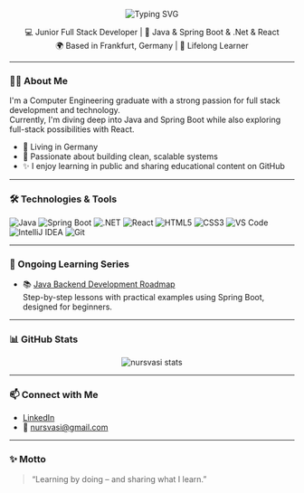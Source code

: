 

<p align="center">
  <img src="https://readme-typing-svg.herokuapp.com?font=Fira+Code&size=24&duration=3000&pause=1000&center=true&vCenter=true&width=435&lines=Hi+there%2C+I'm+Nur+Sultan+Vasi+%F0%9F%91%8B" alt="Typing SVG" />
</p>

<p align="center">
  💻 Junior Full Stack Developer | 🌱 Java & Spring Boot & .Net & React <br/>
  🌍 Based in Frankfurt, Germany | 🎯 Lifelong Learner
</p>

---

### 👨‍💻 About Me

I'm a Computer Engineering graduate with a strong passion for full stack development and technology.  
Currently, I'm diving deep into Java and Spring Boot while also exploring full-stack possibilities with React.

- 📍 Living in Germany
- 🚀 Passionate about building clean, scalable systems
- ✨ I enjoy learning in public and sharing educational content on GitHub

---

### 🛠️ Technologies & Tools

![Java](https://img.shields.io/badge/Java-ED8B00?style=for-the-badge&logo=java&logoColor=white)
![Spring Boot](https://img.shields.io/badge/Spring_Boot-6DB33F?style=for-the-badge&logo=spring-boot&logoColor=white)
![.NET](https://img.shields.io/badge/.NET-512BD4?style=for-the-badge&logo=dotnet&logoColor=white)
![React](https://img.shields.io/badge/React-20232A?style=for-the-badge&logo=react&logoColor=61DAFB)
![HTML5](https://img.shields.io/badge/HTML5-E34F26?style=for-the-badge&logo=html5&logoColor=white)
![CSS3](https://img.shields.io/badge/CSS3-1572B6?style=for-the-badge&logo=css3&logoColor=white)
![VS Code](https://img.shields.io/badge/VS_Code-007ACC?style=for-the-badge&logo=visual-studio-code&logoColor=white)
![IntelliJ IDEA](https://img.shields.io/badge/IntelliJ_IDEA-000000?style=for-the-badge&logo=intellij-idea&logoColor=white)
![Git](https://img.shields.io/badge/Git-F05032?style=for-the-badge&logo=git&logoColor=white)

---

### 📘 Ongoing Learning Series

- 📚 [Java Backend Development Roadmap](https://github.com/nursvasi/Java-Backend-Learning)  
  Step-by-step lessons with practical examples using Spring Boot, designed for beginners.

---

### 📊 GitHub Stats

<p align="center">
  <img src="https://github-readme-stats.vercel.app/api?username=nursvasi&show_icons=true&theme=radical" alt="nursvasi stats" />
</p>

---

### 📫 Connect with Me

- [LinkedIn](https://www.linkedin.com/in/nur-sultan-vasi-840691233/)  
- 📧 nursvasi@gmail.com

---

### ✨ Motto

> “Learning by doing – and sharing what I learn.”

